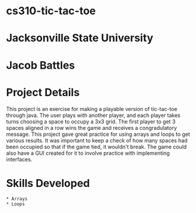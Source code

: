 # cs310-tic-tac-toe
# Jacksonville State University
# Jacob Battles

# Project Details
This project is an exercise for making a playable version of tic-tac-toe through java. The user plays with another player,
and each player takes turns choosing a space to occupy a 3x3 grid. The first player to get 3 spaces aligned in a row wins 
the game and receives a congradulatory message. This project gave great practice for using arrays and loops to get various 
results. It was important to keep a check of how many spaces had been occupied so that if the game tied, it wouldn't break.
The game could also have a GUI created for it to involve practice with implementing interfaces.

# Skills Developed 
	
	* Arrays
	* Loops
